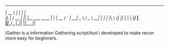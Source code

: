    _____       _   _               
 _|  __ \     | | | |              
(_) |  \/ __ _| |_| |__   ___ ____ 
| | | __ / _` | __|  _ \ / _ \  __|
| | | |_\ \ (_| |_| | | | |__/ |   
|_|\____/\__,_|\__|_| |_|\___|_|   

iGather is a Information Gathering script/tool i developed to make recon more easy for beginners.
